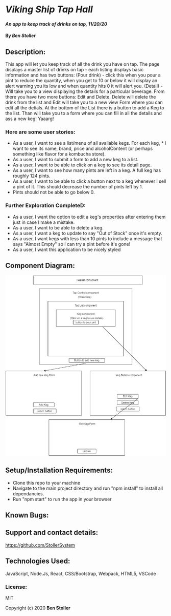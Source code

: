 # _Viking Ship Tap Hall_

#### _An app to keep track of drinks on tap, 11/20/20_

#### By _**Ben Stoller**_

## Description:

This app will let you keep track of all the drink you have on tap. The page displays a master list of drinks on tap - each listing displays basic information and has two buttons: 
(Pour drink) - click this when you pour a pint to reduce the quantity, when you get to 10 or below it will display an alert warning you its low and when quantity hits 0 it will alert you.
(Detail) - Will take you to a view displaying the details for a particular beverage. From there you have two more buttons: Edit and Delete.
Delete will delete the drink from the list and Edit will take you to a new view Form where you can edit all the detials. 
At the bottom of the List there is a button to add a Keg to the list. 
Than will take you to a form where you can fill in all the details and ass a new keg! Yaaarg!

### Here are some user stories:

* As a user, I want to see a list/menu of all available kegs. For each keg, * I want to see its name, brand, price and alcoholContent (or perhaps something like flavor for a kombucha store).
* As a user, I want to submit a form to add a new keg to a list.
* As a user, I want to be able to click on a keg to see its detail page.
* As a user, I want to see how many pints are left in a keg. A full keg has roughly 124 pints.
* As a user, I want to be able to click a button next to a keg whenever I sell a pint of it. This should decrease the number of pints left by 1.
* Pints should not be able to go below 0.

### Further Exploration CompleteD:

* As a user, I want the option to edit a keg's properties after entering them just in case I make a mistake.
* As a user, I want to be able to delete a keg.
* As a user, I want a keg to update to say "Out of Stock" once it's empty.
* As a user, I want kegs with less than 10 pints to include a message that says "Almost Empty" so I can try a pint before it's gone!
* As a user, I want this application to be nicely styled

## Component Diagram:

![Alt text](./TapRoomDiagram.png?raw=true "Diagram")

## Setup/Installation Requirements:

* Clone this repo to your machine
* Navigate to the main project directory and run "npm install" to install all dependancies. 
* Run "npm start" to run the app in your browser 

## Known Bugs:



## Support and contact details:

https://github.com/StollerSystem

## Technologies Used:

JavaScript, Node.Js, React, CSS/Bootstrap, Webpack, HTML5, VSCode

### License:

MIT

Copyright (c) 2020 **Ben Stoller**

